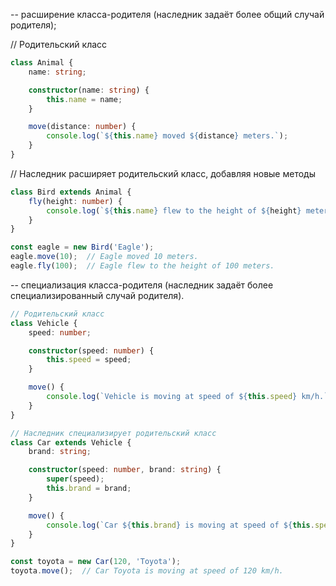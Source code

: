 -- расширение класса-родителя (наследник задаёт более общий случай родителя);

// Родительский класс
```typescript
class Animal {
    name: string;

    constructor(name: string) {
        this.name = name;
    }

    move(distance: number) {
        console.log(`${this.name} moved ${distance} meters.`);
    }
}
```

// Наследник расширяет родительский класс, добавляя новые методы
```typescript
class Bird extends Animal {
    fly(height: number) {
        console.log(`${this.name} flew to the height of ${height} meters.`);
    }
}

const eagle = new Bird('Eagle');
eagle.move(10);  // Eagle moved 10 meters.
eagle.fly(100);  // Eagle flew to the height of 100 meters.
```

-- специализация класса-родителя (наследник задаёт более специализированный случай родителя).

```typescript
// Родительский класс
class Vehicle {
    speed: number;

    constructor(speed: number) {
        this.speed = speed;
    }

    move() {
        console.log(`Vehicle is moving at speed of ${this.speed} km/h.`);
    }
}

// Наследник специализирует родительский класс
class Car extends Vehicle {
    brand: string;

    constructor(speed: number, brand: string) {
        super(speed);
        this.brand = brand;
    }

    move() {
        console.log(`Car ${this.brand} is moving at speed of ${this.speed} km/h.`);
    }
}

const toyota = new Car(120, 'Toyota');
toyota.move();  // Car Toyota is moving at speed of 120 km/h.
```